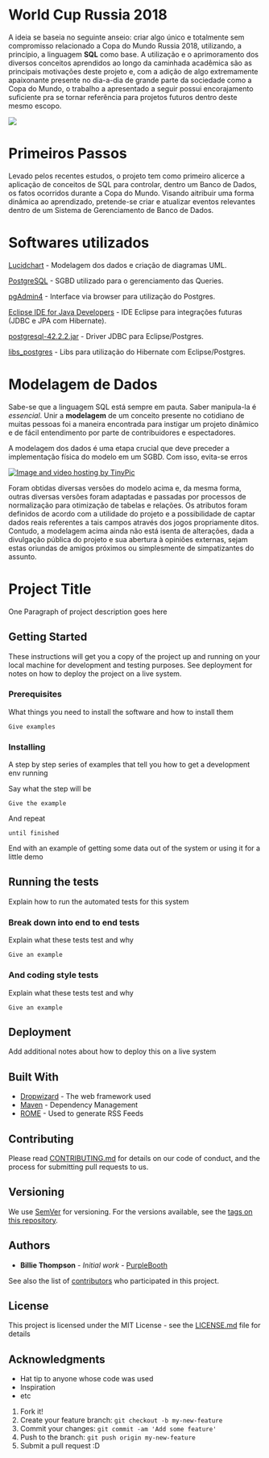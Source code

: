 # World Cup Russia 2018
A ideia se baseia no seguinte anseio: criar algo único e totalmente sem compromisso relacionado a Copa do Mundo Russia 2018, utilizando, a princípio, a linguagem <b>SQL</b> como base. A utilização
e o aprimoramento dos diversos conceitos aprendidos ao longo da caminhada acadêmica são as principais motivações deste projeto e, com a adição de algo extremamente apaixonante presente no dia-a-dia de grande parte da sociedade como a Copa do Mundo, o trabalho a apresentado a seguir possui encorajamento suficiente pra se tornar referência para projetos futuros dentro deste mesmo escopo.

<img src="https://www.bodog.net/wp-content/uploads/2018/01/statistics_copa_do_mundo-1.jpg"/>

# Primeiros Passos

Levado pelos recentes estudos, o projeto tem como primeiro alicerce a aplicação de conceitos de SQL para controlar, dentro um Banco de Dados, os fatos ocorridos durante a Copa do Mundo. Visando aitribuir uma forma dinâmica ao aprendizado, pretende-se criar e atualizar eventos relevantes dentro de um Sistema de Gerenciamento de Banco de Dados. 

# Softwares utilizados

<a href="https://www.lucidchart.com/users/login">Lucidchart</a> - Modelagem dos dados e criação de diagramas UML.

<a href="https://www.postgresql.org/download/">PostgreSQL</a> - SGBD utilizado para o gerenciamento das Queries.

<a href="https://www.pgadmin.org/download/">pgAdmin4</a> - Interface via browser para utilização do Postgres.

<a href="http://www.eclipse.org/downloads/">Eclipse IDE for Java Developers</a> - IDE Eclipse para integrações futuras (JDBC e JPA com Hibernate).

<a href="https://drive.google.com/file/d/17hz1C3DqXLvEzx7oEXj6Pd3XVvYIIM_i/view?usp=sharing">postgresql-42.2.2.jar</a> - Driver JDBC para Eclipse/Postgres.

<a href="https://drive.google.com/file/d/1jAukrD8r_SIKNsKO5mwVGZGWqR9ej6b4/view?usp=sharing">libs_postgres</a> - Libs para utilização do Hibernate com Eclipse/Postgres.


# Modelagem de Dados 

Sabe-se que a linguagem SQL está sempre em pauta. Saber manipula-la é <i>essencial</i>. Unir a <b>modelagem</b> de um conceito presente no cotidiano de muitas pessoas foi a maneira encontrada para instigar um projeto dinâmico e de fácil entendimento por parte de contribuidores e espectadores. 

A modelagem dos dados é uma etapa crucial que deve preceder a implementação física do modelo em um SGBD. Com isso, evita-se erros

<a href="http://pt-br.tinypic.com?ref=a5i1xd" target="_blank"><img src="http://i67.tinypic.com/a5i1xd.jpg" border="0" alt="Image and video hosting by TinyPic"></a>

Foram obtidas diversas versões do modelo acima e, da mesma forma, outras diversas versões foram adaptadas e passadas por processos de normalização para otimização de tabelas e relações. Os atributos foram definidos de acordo com a utilidade do projeto e a possibilidade de captar dados reais referentes a tais campos através dos jogos propriamente ditos.
Contudo, a modelagem acima ainda não está isenta de alterações, dada a divulgação pública do projeto e sua abertura à opiniões externas, sejam estas oriundas de amigos próximos ou simplesmente de simpatizantes do assunto.

# Project Title

One Paragraph of project description goes here

## Getting Started

These instructions will get you a copy of the project up and running on your local machine for development and testing purposes. See deployment for notes on how to deploy the project on a live system.

### Prerequisites

What things you need to install the software and how to install them

```
Give examples
```

### Installing

A step by step series of examples that tell you how to get a development env running

Say what the step will be

```
Give the example
```

And repeat

```
until finished
```

End with an example of getting some data out of the system or using it for a little demo

## Running the tests

Explain how to run the automated tests for this system

### Break down into end to end tests

Explain what these tests test and why

```
Give an example
```

### And coding style tests

Explain what these tests test and why

```
Give an example
```

## Deployment

Add additional notes about how to deploy this on a live system

## Built With

* [Dropwizard](http://www.dropwizard.io/1.0.2/docs/) - The web framework used
* [Maven](https://maven.apache.org/) - Dependency Management
* [ROME](https://rometools.github.io/rome/) - Used to generate RSS Feeds

## Contributing

Please read [CONTRIBUTING.md](https://gist.github.com/PurpleBooth/b24679402957c63ec426) for details on our code of conduct, and the process for submitting pull requests to us.

## Versioning

We use [SemVer](http://semver.org/) for versioning. For the versions available, see the [tags on this repository](https://github.com/your/project/tags). 

## Authors

* **Billie Thompson** - *Initial work* - [PurpleBooth](https://github.com/PurpleBooth)

See also the list of [contributors](https://github.com/your/project/contributors) who participated in this project.

## License

This project is licensed under the MIT License - see the [LICENSE.md](LICENSE.md) file for details

## Acknowledgments

* Hat tip to anyone whose code was used
* Inspiration
* etc

1. Fork it!
2. Create your feature branch: `git checkout -b my-new-feature`
3. Commit your changes: `git commit -am 'Add some feature'`
4. Push to the branch: `git push origin my-new-feature`
5. Submit a pull request :D

